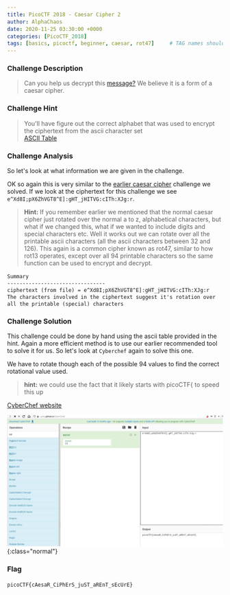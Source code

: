 ```yaml
---
title: PicoCTF 2018 - Caesar Cipher 2
author: AlphaChaos
date: 2020-11-25 03:30:00 +0000
categories: [PicoCTF_2018]
tags: [basics, picoctf, beginner, caesar, rot47]     # TAG names should always be lowercase
---
```


### Challenge Description

> Can you help us decrypt this [message?](../../assets/challs/picoctf2018/caesar_message.txt) We believe it is a form of a caesar cipher.

### Challenge Hint

> You'll have figure out the correct alphabet that was used to encrypt the ciphertext from the ascii character set  
> [ASCII Table](https://www.asciitable.com)

### Challenge Analysis

So let's look at what information we are given in the challenge.  

OK so again this is very similar to the [earlier caesar cipher](2020-11-25-caesar-cipher-1.md) challenge we solved. If we look at the ciphertext for this challenge we see `e^Xd8I;pX6ZhVGT8^E]:gHT_jHITVG:cITh:XJg:r`.

> **Hint:** If you remember earlier we mentioned that the normal caesar cipher just rotated over the normal a to z, alphabetical characters, but what if we changed this, what if we wanted to include digits and special characters etc. Well it works out we can rotate over all the printable ascii characters (all the ascii characters between 32 and 126). This again is a common cipher known as rot47, similar to how rot13 operates, except over all 94 printable characters so the same function can be used to encrypt and decrypt.  

```common
Summary
--------------------------------
ciphertext (from file) = e^Xd8I;pX6ZhVGT8^E]:gHT_jHITVG:cITh:XJg:r
The characters involved in the ciphertext suggest it's rotation over all the printable (special) characters

```

### Challenge Solution

This challenge could be done by hand using the ascii table provided in the hint. Again a more efficient method is to use our earlier recommended tool to solve it for us. So let's look at `Cyberchef` again to solve this one.

We have to rotate though each of the possible 94 values to find the correct rotational value used.

> **hint:** we could use the fact that it likely starts with picoCTF{ to speed this up

[CyberChef website](https://gchq.github.io/CyberChef/#recipe=ROT47(11)&input=IGVeWGQ4STtwWDZaaFZHVDheRV06Z0hUX2pISVRWRzpjSVRoOlhKZzpy)

![cyberchef](../../assets/challs/picoctf2018/caesar2.png){:class="normal"}

### Flag

`picoCTF{cAesaR_CiPhErS_juST_aREnT_sEcUrE}`

